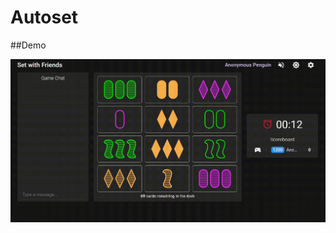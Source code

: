 # Autoset

##Demo

![Short video of the program in work, finding sets automatically one after another](autosetdemo.gif)
